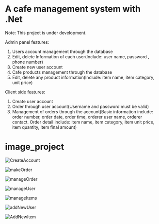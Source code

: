 # A cafe management system with .Net
Note: This project is under development.

Admin panel features:
1. Users account management through the database
2. Edit, delete Information of each user(Include: user name, password , phone number)
3. Create new user account
4. Cafe products management through the database
5. Edit, delete any product information(Include: item name, item category, unit price)

Client side features:
1. Create user account
2. Order through user account(Username and password must be valid)
3. Management of orders through the account(Basic information include: order number, order date, order time, orderer user name, orderer contact.
Order detail include: item name, item category, item unit price, item quantity, item final amount)

# image_project

![CreateAccount](https://user-images.githubusercontent.com/112771618/219647168-9b55eeae-c7f5-4af1-aa52-9b946104b627.png)

![makeOrder](https://user-images.githubusercontent.com/112771618/219646558-634ec37e-0b13-40dd-ab29-99348908a4a7.png)

![manageOrder](https://user-images.githubusercontent.com/112771618/219646578-80c05f6a-c337-4a1d-a4b5-e0b9a69f4824.png)

![manageUser](https://user-images.githubusercontent.com/112771618/219646601-27ce5044-bbe2-4ff0-96a7-aca6f5aae945.png)

![manageItems](https://user-images.githubusercontent.com/112771618/219646629-1b09ba90-b3b7-4b14-9dfb-d6047f2bb602.png)

![addNewUser](https://user-images.githubusercontent.com/112771618/219646656-87c40587-5973-4eba-8695-86e4b0bba197.png)

![AddNewItem](https://user-images.githubusercontent.com/112771618/219646666-ae40b3e2-524f-46ed-8a3c-b1414c84b793.png)
